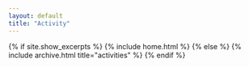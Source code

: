 ```yaml
---
layout: default
title: "Activity"
---
```


{% if site.show_excerpts %}
  {% include home.html %}
{% else %}
  {% include archive.html title="activities" %}
{% endif %}
